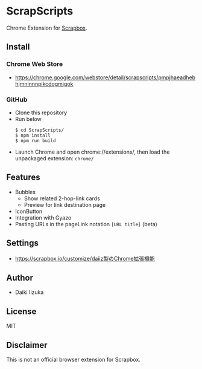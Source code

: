 # ScrapScripts

Chrome Extension for [Scrapbox](https://scrapbox.io).

## Install
### Chrome Web Store
- https://chrome.google.com/webstore/detail/scrapscripts/pmpjhaeadhebhjmninnnpikcdogmjgok

### GitHub
- Clone this repository
- Run below
  ```
  $ cd ScrapScripts/
  $ npm install
  $ npm run build
  ```
- Launch Chrome and open chrome://extensions/, then load the unpackaged extension: `chrome/`

## Features
- Bubbles
  - Show related 2-hop-link cards
  - Preview for link destination page
- IconButton
- Integration with Gyazo
- Pasting URLs in the pageLink notation `[URL title]` (beta)

## Settings
- https://scrapbox.io/customize/daiiz製のChrome拡張機能

## Author
- Daiki Iizuka

## License
MIT

## Disclaimer
This is not an official browser extension for Scrapbox.
